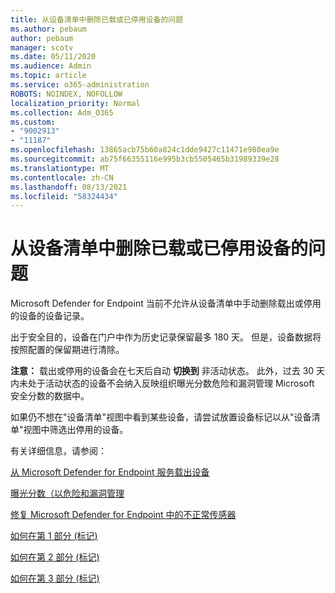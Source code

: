 ```yaml
---
title: 从设备清单中删除已载或已停用设备的问题
ms.author: pebaum
author: pebaum
manager: scotv
ms.date: 05/11/2020
ms.audience: Admin
ms.topic: article
ms.service: o365-administration
ROBOTS: NOINDEX, NOFOLLOW
localization_priority: Normal
ms.collection: Adm_O365
ms.custom:
- "9002913"
- "11187"
ms.openlocfilehash: 13865acb75b60a824c1dde9427c11471e980ea9e
ms.sourcegitcommit: ab75f66355116e995b3cb5505465b31989339e28
ms.translationtype: MT
ms.contentlocale: zh-CN
ms.lasthandoff: 08/13/2021
ms.locfileid: "58324434"
---
```

# <a name="issues-with-removing-an-offboarded-or-decommissioned-device-from-the-device-inventory"></a>从设备清单中删除已载或已停用设备的问题

Microsoft Defender for Endpoint 当前不允许从设备清单中手动删除载出或停用的设备的设备记录。

出于安全目的，设备在门户中作为历史记录保留最多 180 天。 但是，设备数据将按照配置的保留期进行清除。

**注意：** 载出或停用的设备会在七天后自动 **切换到** 非活动状态。 此外，过去 30 天内未处于活动状态的设备不会纳入反映组织曝光分数危险和漏洞管理 Microsoft 安全分数的数据中。
 
如果仍不想在"设备清单"视图中看到某些设备，请尝试放置设备标记以从"设备清单"视图中筛选出停用的设备。

有关详细信息，请参阅：

[从 Microsoft Defender for Endpoint 服务载出设备](https://docs.microsoft.com/microsoft-365/security/defender-endpoint/offboard-machines.md)

[曝光分数（以危险和漏洞管理](https://docs.microsoft.com/microsoft-365/security/defender-endpoint/tvm-exposure-score.md)

[修复 Microsoft Defender for Endpoint 中的不正常传感器](https://docs.microsoft.com/microsoft-365/security/defender-endpoint/fix-unhealthy-sensors#inactive-devices.md)

[如何在第 1 部分 (标记) ](https://techcommunity.microsoft.com/t5/microsoft-defender-for-endpoint/how-to-use-tagging-effectively-part-1/ba-p/1964058)

[如何在第 2 部分 (标记) ](https://techcommunity.microsoft.com/t5/microsoft-defender-for-endpoint/how-to-use-tagging-effectively-part-2/ba-p/1962008)

[如何在第 3 部分 (标记) ](https://techcommunity.microsoft.com/t5/microsoft-defender-for-endpoint/how-to-use-tagging-effectively-part-3/ba-p/1964073)




